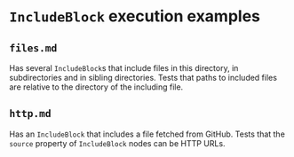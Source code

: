 # `IncludeBlock` execution examples

## `files.md`

Has several `IncludeBlock`s that include files in this directory, in subdirectories and in sibling directories. Tests that paths to included files are relative to the directory of the including file.

## `http.md`

Has an `IncludeBlock` that includes a file fetched from GitHub. Tests that the `source` property of `IncludeBlock` nodes can be HTTP URLs.
